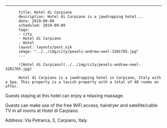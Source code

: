 ---
          title: Hotel di Carpiano
          description: Hotel di Carpiano is a jawdropping hotel...
          date: 2019-09-09
          scheduled: 2019-09-09
          tags:
          - city
          - Hotel di Carpiano
          - Hotel
          layout: layouts/post.njk
          image: "../../img/city/pexels-andrew-neel-3201765.jpg"
          ---
          
          ![Hotel di Carpiano](../../img/city/pexels-andrew-neel-3201765.jpg)
          
          Hotel di Carpiano is a jawdropping hotel in Carpiano, Italy with a Spa. This property is a lavish property with a total of 48 rooms on offer.

Guests staying at this hotel can enjoy a relaxing massage.

Guests can make use of the free WiFi access, hairdryer and satellite/cable TV in all rooms at Hotel di Carpiano.

Address: Via Petrarca, 3, Carpiano, Italy